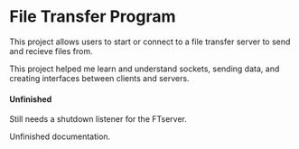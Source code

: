 # File Transfer Program

This project allows users to start or connect to a file transfer server to send and recieve files from. 

This project helped me learn and understand sockets, sending data, and creating interfaces between clients and servers.

#### Unfinished

Still needs a shutdown listener for the FTserver.

Unfinished documentation.
